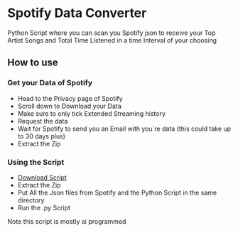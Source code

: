 # Spotify Data Converter
Python Script where you can scan you Spotify json to receive your Top Artist Songs and Total Time Listened in a time Interval of your choosing

## How to use
### Get your Data of Spotify
- Head to the Privacy page of Spotify
- Scroll down to Download your Data
- Make sure to only tick Extended Streaming history
- Request the data
- Wait for Spotify to send you an Email with you´re data (this could take up to 30 days plus)
- Extract the Zip
### Using the Script
- [Download Script](https://github.com/Timo348/Spotify_Data_Converter/archive/refs/tags/v1.zip)
- Extract the Zip
- Put All the Json files from Spotify and the Python Script in the same directory
- Run the .py Script


Note this script is mostly ai programmed
